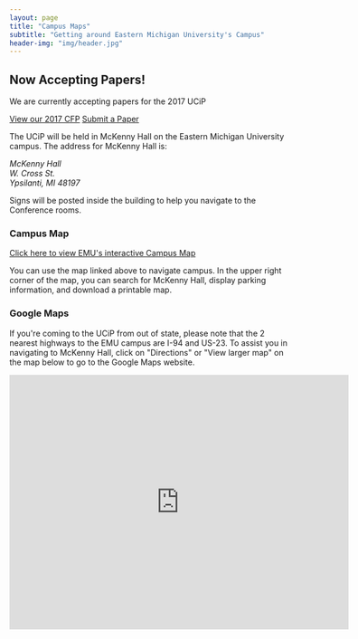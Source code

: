 ```yaml
---
layout: page
title: "Campus Maps"
subtitle: "Getting around Eastern Michigan University's Campus"
header-img: "img/header.jpg"
---
```


<div class="container">
  <div class="row">
    <div class="col-md-6 col-md-offset-3">
      <div class="post-list-box announcement">
        <h2 class="text-center post-list-header">Now Accepting Papers!</h2>
        <p class="text-center announcement-text">We are currently accepting papers for the 2017 UCiP</p>
        <div class="text-center">
          <a class="btn btn-primary cfp" href="{{ site.baseurl }}/cfp/" role="button">View our 2017 CFP</a>
          <a class="btn btn-primary cfp" href="https://goo.gl/forms/xQAMbifOKAlYHveA3" role="button">Submit a Paper</a>
        </div>
      </div>
    </div>
  </div>
  <div class="col-md-8 col-md-offset-2 cfp-page">
    <p class="text-justify">The UCiP will be held in McKenny Hall on the Eastern Michigan University campus. The address for McKenny Hall is:</p>
    <address>
      McKenny Hall<br>
      W. Cross St.<br>
      Ypsilanti, MI 48197
    </address>
    <p class="text-justify">Signs will be posted inside the building to help you navigate to the Conference rooms.</p>
    <h3 class="text-center">Campus Map</h3>
    <p class="text-justify"><a href="https://www.emich.edu/maps/">Click here to view EMU's interactive Campus Map</a></p>
    <p class="text-justify">You can use the map linked above to navigate campus. In the upper right corner of the map, you can search for McKenny Hall, display parking information, and download a printable map.</p>
    <h3 class="text-center">Google Maps</h3>
    <p class="text-justify">If you're coming to the UCiP from out of state, please note that the 2 nearest highways to the EMU campus are I-94 and US-23. To assist you in navigating to McKenny Hall, click on "Directions" or "View larger map" on the map below to go to the Google Maps website.</p>
    <iframe src="https://www.google.com/maps/embed?pb=!1m18!1m12!1m3!1d2953.514264390113!2d-83.62776378499656!3d42.24618917919473!2m3!1f0!2f0!3f0!3m2!1i1024!2i768!4f13.1!3m3!1m2!1s0x883ca85aa1dbf923%3A0x2ee08a88bec72c42!2sMcKenny+Hall!5e0!3m2!1sen!2sus!4v1477894739304" width="600" height="450" frameborder="0" style="border:0" allowfullscreen></iframe>
  </div>
</div>
